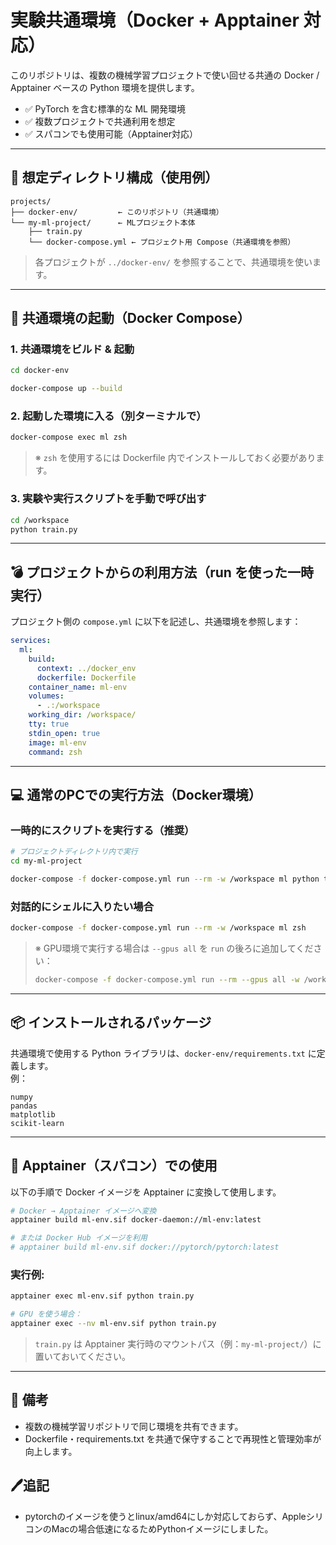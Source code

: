 # 実験共通環境（Docker + Apptainer 対応）

このリポジトリは、複数の機械学習プロジェクトで使い回せる共通の Docker / Apptainer ベースの Python 環境を提供します。

- ✅ PyTorch を含む標準的な ML 開発環境  
- ✅ 複数プロジェクトで共通利用を想定  
- ✅ スパコンでも使用可能（Apptainer対応）

---

## 📁 想定ディレクトリ構成（使用例）

```
projects/
├── docker-env/         ← このリポジトリ（共通環境）
└── my-ml-project/      ← MLプロジェクト本体
    ├── train.py
    └── docker-compose.yml ← プロジェクト用 Compose（共通環境を参照）
```

> 各プロジェクトが `../docker-env/` を参照することで、共通環境を使います。

---

## 🚀 共通環境の起動（Docker Compose）

### 1. 共通環境をビルド & 起動

```bash
cd docker-env

docker-compose up --build
```

### 2. 起動した環境に入る（別ターミナルで）

```bash
docker-compose exec ml zsh
```

> ※ `zsh` を使用するには Dockerfile 内でインストールしておく必要があります。

### 3. 実験や実行スクリプトを手動で呼び出す

```bash
cd /workspace
python train.py
```

---

## 💣 プロジェクトからの利用方法（run を使った一時実行）

プロジェクト側の `compose.yml` に以下を記述し、共通環境を参照します：

```yaml
services:
  ml:
    build:
      context: ../docker_env
      dockerfile: Dockerfile
    container_name: ml-env
    volumes:
      - .:/workspace    
    working_dir: /workspace/
    tty: true
    stdin_open: true
    image: ml-env
    command: zsh
```

---

## 💻 通常のPCでの実行方法（Docker環境）

### 一時的にスクリプトを実行する（推奨）

```bash
# プロジェクトディレクトリ内で実行
cd my-ml-project

docker-compose -f docker-compose.yml run --rm -w /workspace ml python train.py
```

### 対話的にシェルに入りたい場合

```bash
docker-compose -f docker-compose.yml run --rm -w /workspace ml zsh
```

> ※ GPU環境で実行する場合は `--gpus all` を `run` の後ろに追加してください：
>
> ```bash
> docker-compose -f docker-compose.yml run --rm --gpus all -w /workspace ml python train.py
> ```

---

## 📦 インストールされるパッケージ

共通環境で使用する Python ライブラリは、`docker-env/requirements.txt` に定義します。  
例：

```
numpy
pandas
matplotlib
scikit-learn
```

---

## 🚀 Apptainer（スパコン）での使用

以下の手順で Docker イメージを Apptainer に変換して使用します。

```bash
# Docker → Apptainer イメージへ変換
apptainer build ml-env.sif docker-daemon://ml-env:latest

# または Docker Hub イメージを利用
# apptainer build ml-env.sif docker://pytorch/pytorch:latest
```

### 実行例:

```bash
apptainer exec ml-env.sif python train.py

# GPU を使う場合：
apptainer exec --nv ml-env.sif python train.py
```

> `train.py` は Apptainer 実行時のマウントパス（例：`my-ml-project/`）に置いておいてください。

---

## 🔁 備考

- 複数の機械学習リポジトリで同じ環境を共有できます。
- Dockerfile・requirements.txt を共通で保守することで再現性と管理効率が向上します。

## 🖊️追記

- pytorchのイメージを使うとlinux/amd64にしか対応しておらず、AppleシリコンのMacの場合低速になるためPythonイメージにしました。
